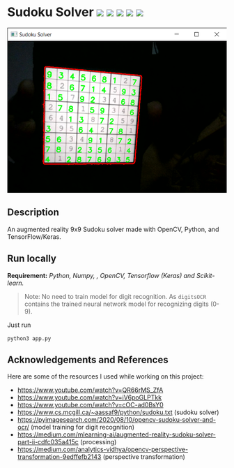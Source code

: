 # Sudoku Solver <img src="https://img.shields.io/badge/OpenCV-4.8-orange?logo=opencv&logoColor=green" /> <img src ="https://img.shields.io/badge/TensorFlow-2.15-orange?logo=tensorflow"> <img src="https://img.shields.io/badge/Python-3.10.9-orange?logo=python"> <img src="https://img.shields.io/badge/sklearn-1.2.2-orange?logo=scikitlearn"> <img src="https://img.shields.io/badge/Numpy-1.24.1-orange?logo=numpy&logoColor=blue">

![Sudoku](images/solved.png "Sudoku")

## Description

An augmented reality 9x9 Sudoku solver made with OpenCV, Python, and TensorFlow/Keras.


## Run locally

**Requirement:** *Python, Numpy, ,  OpenCV, Tensorflow (Keras) and Scikit-learn.*

> Note: No need to train model for digit recognition. As `digitsOCR` contains the trained neural network model for recognizing digits (0-9).

Just run

```
python3 app.py
```

## Acknowledgements and References

Here are some of the resources I used while working on this project:

- https://www.youtube.com/watch?v=QR66rMS_ZfA
- https://www.youtube.com/watch?v=iV6poGLPTkk
- https://www.youtube.com/watch?v=cOC-ad0BsY0
- https://www.cs.mcgill.ca/~aassaf9/python/sudoku.txt (sudoku solver)
- https://pyimagesearch.com/2020/08/10/opencv-sudoku-solver-and-ocr/ (model training for digit recognition)
- https://medium.com/mlearning-ai/augmented-reality-sudoku-solver-part-ii-cdfc035a415c (processing)
- https://medium.com/analytics-vidhya/opencv-perspective-transformation-9edffefb2143 (perspective transformation)
